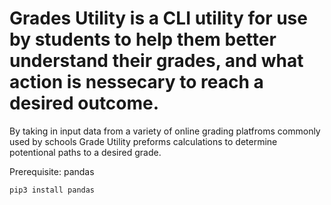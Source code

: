 # Grades Utility is a CLI utility for use by students to help them better understand their grades, and what action is nessecary to reach a desired outcome.

By taking in input data from a variety of online grading platfroms commonly used by schools Grade Utility preforms calculations to determine potentional paths to a desired grade.

Prerequisite:
pandas

```
pip3 install pandas
```
